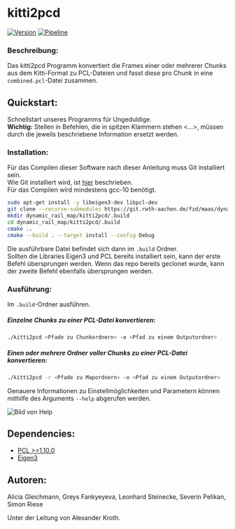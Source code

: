 # kitti2pcd

[![Version](https://img.shields.io/badge/Version-0.1.0-blue)](https://git.rwth-aachen.de/fzd/maas/dynamic_rail_map/-/tree/main/kitti2pcd)
[![Pipeline](https://git.rwth-aachen.de/fzd/maas/dynamic_rail_map/badges/main/pipeline.svg)](https://git.rwth-aachen.de/fzd/maas/dynamic_rail_map/-/pipelines?page=1&scope=all&ref=main)

### Beschreibung:

Das kitti2pcd Programm konvertiert die Frames einer oder mehrerer Chunks aus dem Kitti-Format zu PCL-Dateien und fasst
diese pro Chunk in eine `combined.pcl`-Datei zusammen.

## Quickstart:

Schnellstart unseres Programms für Ungeduldige. \
**Wichtig:** Stellen in Befehlen, die in spitzen Klammern stehen <...>,  müssen durch die jeweils beschriebene Information ersetzt werden.

### Installation:

Für das Compilen dieser Software nach dieser Anleitung muss Git installiert sein. \
Wie Git installiert wird, ist  [hier](https://git-scm.com/book/de/v2/Erste-Schritte-Git-installieren) beschrieben. \
Für das Compilen wird mindestens gcc-10 benötigt.

```bash
sudo apt-get install -y libeigen3-dev libpcl-dev
git clone --recurse-submodules https://git.rwth-aachen.de/fzd/maas/dynamic_rail_map.git
mkdir dynamic_rail_map/kitti2pcd/.build
cd dynamic_rail_map/kitti2pcd/.build 
cmake .. 
cmake --build . --target install --config Debug
```

Die ausführbare Datei befindet sich dann im `.build` Ordner. \
Sollten die Libraries Eigen3 und PCL bereits installiert sein, 
kann der erste Befehl übersprungen werden. Wenn das repo bereits geclonet wurde, kann der zweite Befehl
ebenfalls übersprungen werden.

### Ausführung:

Im `.build`-Ordner ausführen.

##### Einzelne Chunks zu einer PCL-Datei konvertieren:

```bash
./kitti2pcd <Pfade zu Chunkordnern> -o <Pfad zu einem Outputordner>  
```

##### Einen oder mehrere Ordner voller Chunks zu einer PCL-Datei konvertieren:

```bash
./kitti2pcd -r <Pfade zu Mapordnern> -o <Pfad zu einem Outputordner>  
```

Genauere Informationen zu Einstellmöglichkeiten und Parametern können mithilfe des Arguments `--help` abgerufen werden.

![Bild von Help](https://git.rwth-aachen.de/fzd/maas/dynamic_rail_map/-/wikis/kitty2pcl/help.png)

## Dependencies:

- [PCL >=1.10.0](https://pointclouds.org/)
- [Eigen3](https://eigen.tuxfamily.org/)

## Autoren:

Alicia Gleichmann,
Greys Fankyeyeva,
Leonhard Steinecke,
Severin Pelikan,
Simon Riese

Unter der Leitung von Alexander Kroth.
